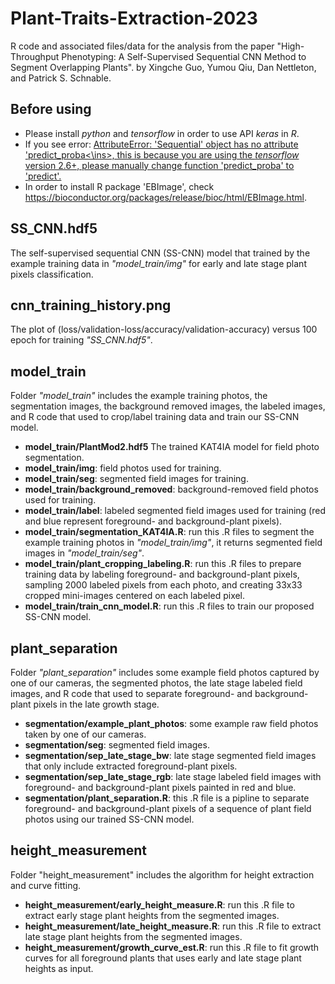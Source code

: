 # Plant-Traits-Extraction-2023

R code and associated files/data for the analysis from the paper "High-Throughput Phenotyping: A Self-Supervised Sequential CNN Method to Segment Overlapping Plants". by Xingche Guo, Yumou Qiu, Dan Nettleton, and Patrick S. Schnable.

## Before using
* Please install *python* and *tensorflow* in order to use API *keras* in *R*.
* If you see error: <ins>AttributeError: 'Sequential' object has no attribute 'predict_proba<\ins>, this is because you are using the *tensorflow* version 2.6+, please manually change function 'predict_proba' to 'predict'. 
* In order to install R package 'EBImage', check https://bioconductor.org/packages/release/bioc/html/EBImage.html.


## SS_CNN.hdf5
The self-supervised sequential CNN (SS-CNN) model that trained by the example training data in *"model_train/img"* for early and late stage plant pixels classification.

## cnn_training_history.png
The plot of (loss/validation-loss/accuracy/validation-accuracy) versus 100 epoch for training *"SS_CNN.hdf5"*.


## model_train
Folder *"model_train"* includes the example training photos, the segmentation images, the background removed images, the labeled images, and R code that used to crop/label training data and train our SS-CNN model.

* **model_train/PlantMod2.hdf5** The trained KAT4IA model for field photo segmentation.
* **model_train/img**: field photos used for training.
* **model_train/seg**: segmented field images for training.
* **model_train/background_removed**: background-removed field photos used for training.
* **model_train/label**: labeled segmented field images used for training (red and blue represent foreground- and background-plant pixels).
* **model_train/segmentation_KAT4IA.R**: run this .R files to segment the example training photos in *"model_train/img"*, it returns segmented field images in *"model_train/seg"*.
* **model_train/plant_cropping_labeling.R**: run this .R files to prepare training data by labeling foreground- and background-plant pixels, sampling 2000 labeled pixels from each photo, and creating 33x33 cropped mini-images centered on each labeled pixel.
* **model_train/train_cnn_model.R**: run this .R files to train our proposed SS-CNN model.

## plant_separation
Folder *"plant_separation"* includes some example field photos captured by one of our cameras, the segmented photos, the late stage labeled field images, and R code that used to separate foreground- and background-plant pixels in the late growth stage.

* **segmentation/example_plant_photos**: some example raw field photos taken by one of our cameras.
* **segmentation/seg**: segmented field images.
* **segmentation/sep_late_stage_bw**: late stage segmented field images that only include extracted foreground-plant pixels.
* **segmentation/sep_late_stage_rgb**: late stage labeled field images with foreground- and background-plant pixels painted in red and blue.
* **segmentation/plant_separation.R**: this .R file is a pipline to separate foreground- and background-plant pixels of a sequence of plant field photos using our trained SS-CNN model.


## height_measurement
Folder "height_measurement" includes the algorithm for height extraction and curve fitting.

* **height_measurement/early_height_measure.R**: run this .R file to extract early stage plant heights from the segmented images.
* **height_measurement/late_height_measure.R**: run this .R file to extract late stage plant heights from the segmented images.
* **height_measurement/growth_curve_est.R**: run this .R file to fit growth curves for all foreground plants that uses early and late stage plant heights as input.
